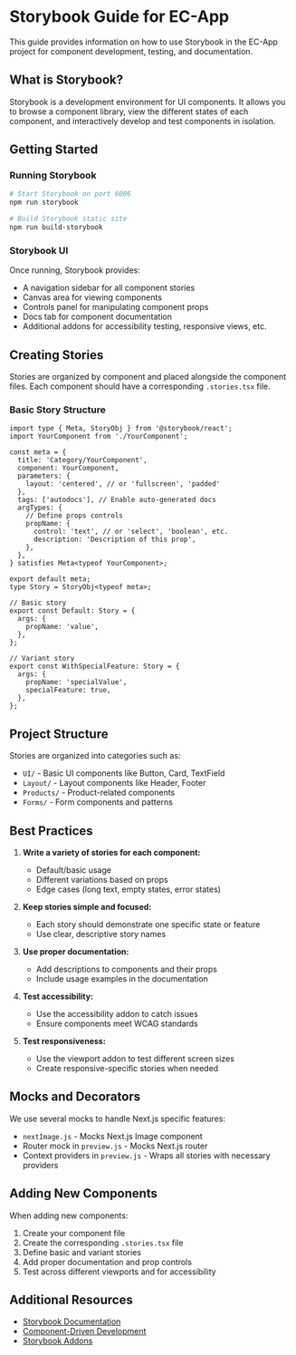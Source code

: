 # Storybook Guide for EC-App

This guide provides information on how to use Storybook in the EC-App project for component development, testing, and documentation.

## What is Storybook?

Storybook is a development environment for UI components. It allows you to browse a component library, view the different states of each component, and interactively develop and test components in isolation.

## Getting Started

### Running Storybook

```bash
# Start Storybook on port 6006
npm run storybook

# Build Storybook static site
npm run build-storybook
```

### Storybook UI

Once running, Storybook provides:

- A navigation sidebar for all component stories
- Canvas area for viewing components
- Controls panel for manipulating component props
- Docs tab for component documentation
- Additional addons for accessibility testing, responsive views, etc.

## Creating Stories

Stories are organized by component and placed alongside the component files. Each component should have a corresponding `.stories.tsx` file.

### Basic Story Structure

```tsx
import type { Meta, StoryObj } from '@storybook/react';
import YourComponent from './YourComponent';

const meta = {
  title: 'Category/YourComponent',
  component: YourComponent,
  parameters: {
    layout: 'centered', // or 'fullscreen', 'padded'
  },
  tags: ['autodocs'], // Enable auto-generated docs
  argTypes: {
    // Define props controls
    propName: {
      control: 'text', // or 'select', 'boolean', etc.
      description: 'Description of this prop',
    },
  },
} satisfies Meta<typeof YourComponent>;

export default meta;
type Story = StoryObj<typeof meta>;

// Basic story
export const Default: Story = {
  args: {
    propName: 'value',
  },
};

// Variant story
export const WithSpecialFeature: Story = {
  args: {
    propName: 'specialValue',
    specialFeature: true,
  },
};
```

## Project Structure

Stories are organized into categories such as:

- `UI/` - Basic UI components like Button, Card, TextField
- `Layout/` - Layout components like Header, Footer
- `Products/` - Product-related components
- `Forms/` - Form components and patterns

## Best Practices

1. **Write a variety of stories for each component:**

   - Default/basic usage
   - Different variations based on props
   - Edge cases (long text, empty states, error states)

2. **Keep stories simple and focused:**

   - Each story should demonstrate one specific state or feature
   - Use clear, descriptive story names

3. **Use proper documentation:**

   - Add descriptions to components and their props
   - Include usage examples in the documentation

4. **Test accessibility:**

   - Use the accessibility addon to catch issues
   - Ensure components meet WCAG standards

5. **Test responsiveness:**
   - Use the viewport addon to test different screen sizes
   - Create responsive-specific stories when needed

## Mocks and Decorators

We use several mocks to handle Next.js specific features:

- `nextImage.js` - Mocks Next.js Image component
- Router mock in `preview.js` - Mocks Next.js router
- Context providers in `preview.js` - Wraps all stories with necessary providers

## Adding New Components

When adding new components:

1. Create your component file
2. Create the corresponding `.stories.tsx` file
3. Define basic and variant stories
4. Add proper documentation and prop controls
5. Test across different viewports and for accessibility

## Additional Resources

- [Storybook Documentation](https://storybook.js.org/docs/react/get-started/introduction)
- [Component-Driven Development](https://www.componentdriven.org/)
- [Storybook Addons](https://storybook.js.org/addons/)
